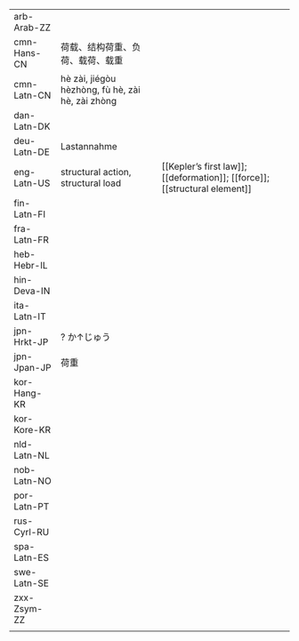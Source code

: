 | | | |
|-|-|-|
| arb-Arab-ZZ |  |  |
| cmn-Hans-CN | 荷载、结构荷重、负荷、载荷、载重 |  |
| cmn-Latn-CN | hè zài, jiégòu hèzhòng, fù hè, zài hè, zài zhòng |  |
| dan-Latn-DK |  |  |
| deu-Latn-DE | Lastannahme |  |
| eng-Latn-US | structural action, structural load | [[Kepler’s first law]]; [[deformation]]; [[force]]; [[structural element]] |
| fin-Latn-FI |  |  |
| fra-Latn-FR |  |  |
| heb-Hebr-IL |  |  |
| hin-Deva-IN |  |  |
| ita-Latn-IT |  |  |
| jpn-Hrkt-JP | ? か↑じゅう |  |
| jpn-Jpan-JP | 荷重 |  |
| kor-Hang-KR |  |  |
| kor-Kore-KR |  |  |
| nld-Latn-NL |  |  |
| nob-Latn-NO |  |  |
| por-Latn-PT |  |  |
| rus-Cyrl-RU |  |  |
| spa-Latn-ES |  |  |
| swe-Latn-SE |  |  |
| zxx-Zsym-ZZ |  |  |
|  |  |  |
